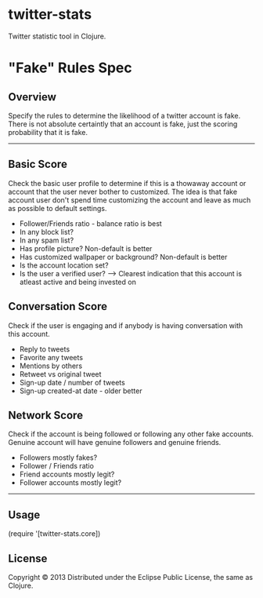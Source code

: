 # twitter-stats

Twitter statistic tool in Clojure.

# "Fake" Rules Spec

## Overview
Specify the rules to determine the likelihood of a twitter account is fake. There is not absolute certaintly that an account is fake, just the scoring probability that it is fake.

---

## Basic Score
Check the basic user profile to determine if this is a thowaway account or account that the user never bother to customized. The idea is that fake account user don't spend time customizing the account and leave as much as possible to default settings.

- Follower/Friends ratio - balance ratio is best
- In any block list?
- In any spam list?
- Has profile picture? Non-default is better
- Has customized wallpaper or background? Non-default is better
- Is the account location set?
- Is the user a verified user? --> Clearest indication that this account is atleast active and being invested on


## Conversation Score
Check if the user is engaging and if anybody is having conversation with this account.

- Reply to tweets
- Favorite any tweets
- Mentions by others
- Retweet vs original tweet
- Sign-up date / number of tweets
- Sign-up created-at date - older better

## Network Score
Check if the account is being followed or following any other fake accounts. Genuine account will have genuine followers and genuine friends.

- Followers mostly fakes?
- Follower / Friends ratio
- Friend accounts mostly legit?
- Follower accounts mostly legit?

---

## Usage

(require '[twitter-stats.core])

## License

Copyright © 2013 
Distributed under the Eclipse Public License, the same as Clojure.

